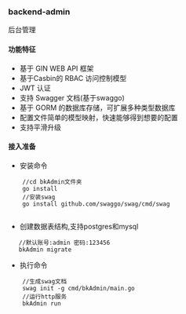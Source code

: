 ### backend-admin
后台管理

#### 功能特征
- 基于 GIN WEB API 框架
- 基于Casbin的 RBAC 访问控制模型
- JWT 认证
- 支持 Swagger 文档(基于swaggo)
- 基于 GORM 的数据库存储，可扩展多种类型数据库
- 配置文件简单的模型映射，快速能够得到想要的配置
- 支持平滑升级
#### 接入准备

* 安装命令
```
    //cd bkAdmin文件夹
    go install
    //安装swag 
    go install github.com/swaggo/swag/cmd/swag
   
```

* 创建数据表结构,支持postgres和mysql
```
   //默认账号:admin 密码:123456
   bkAdmin migrate  
```

* 执行命令
```
    //生成swag文档
    swag init -g cmd/bkAdmin/main.go
    //运行http服务
    bkAdmin run 
```
